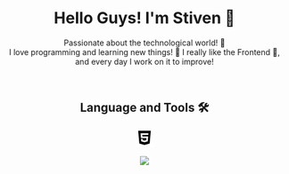 <div align="center">
  <h1>Hello Guys! I'm Stiven 🦎</h1>
  <p>Passionate about the technological world! 🤖 <br>
  I love programming and learning new things! 🚀 
  I really like the Frontend 🎨, and every day I work on it to improve!</p>
</div>
<div align="center">
<br>
<h2> Language and Tools 🛠️</h2>
<img src="https://github.com/vorillaz/devicons/blob/ba75593fdf8d66496676a90cbf127d721f73e961/!PNG/html5.png">
<p align="center">
  <a href="https://skillicons.dev">
    <img src="https://skillicons.dev/icons?i=git,js,html,css" />
  </a>
</p>
</div>


